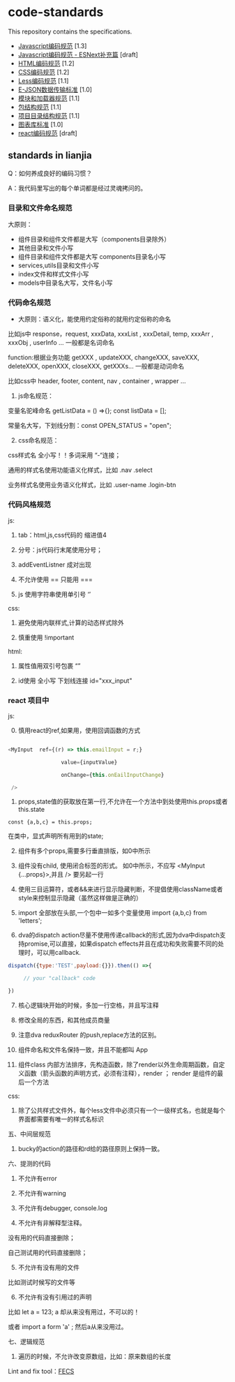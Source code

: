 # code-standards

This repository contains the specifications.


- [Javascript编码规范](javascript-style-guide.md) <span class="std-rec">[1.3]</span>
- [Javascript编码规范 - ESNext补充篇](es-next-style-guide.md) <span class="std-rec">[draft]</span>
- [HTML编码规范](html-style-guide.md) <span class="std-rec">[1.2]</span>
- [CSS编码规范](css-style-guide.md) <span class="std-rec">[1.2]</span>
- [Less编码规范](less-code-style.md) <span class="std-rec">[1.1]</span>
- [E-JSON数据传输标准](e-json.md) <span class="std-rec">[1.0]</span>
- [模块和加载器规范](module.md) <span class="std-rec">[1.1]</span>
- [包结构规范](package.md) <span class="std-rec">[1.1]</span>
- [项目目录结构规范](directory.md) <span class="std-rec">[1.1]</span>
- [图表库标准](chart.md) <span class="std-rec">[1.0]</span>
- [react编码规范](react-style-guide.md) <span class="std-rec">[draft]</span>

## standards in lianjia

Q：如何养成良好的编码习惯？

A：我代码里写出的每个单词都是经过灵魂拷问的。 

### 目录和文件命名规范

大原则：
- 组件目录和组件文件都是大写（components目录除外）
- 其他目录和文件小写
- 组件目录和组件文件都是大写 components目录名小写
- services,utils目录和文件小写
- index文件和样式文件小写
- models中目录名大写，文件名小写
 
### 代码命名规范

- 大原则：语义化，能使用约定俗称的就用约定俗称的命名

比如js中  response，request,  xxxData, xxxList , xxxDetail,  temp,  xxxArr , xxxObj , userInfo ...   一般都是名词命名

function:根据业务功能  getXXX , updateXXX, changeXXX, saveXXX, deleteXXX, openXXX, closeXXX, getXXXs... 一般都是动词命名

比如css中  header, footer, content,  nav , container ,  wrapper ...

1. js命名规范：

变量名驼峰命名  getListData = () =>{};    const listData = [];

常量名大写，下划线分割：const OPEN_STATUS = "open";

2. css命名规范：

css样式名 全小写！！多词采用 “-“连接；

通用的样式名使用功能语义化样式，比如   .nav    .select 

业务样式名使用业务语义化样式，比如 .user-name  .login-btn

 

### 代码风格规范

js:

1. tab：html,js,css代码的 缩进值4

2. 分号：js代码行末尾使用分号；

3. addEventListner 成对出现

4. 不允许使用 == 只能用 === 

5. js 使用字符串使用单引号 ‘’


css:

1. 避免使用内联样式,计算的动态样式除外

2. 慎重使用 !important


html:

1. 属性值用双引号包裹 “”

2. id使用 全小写 下划线连接  id="xxx_input"


### react 项目中


js:

0. 慎用react的ref,如果用，使用回调函数的方式   
```javascript

<MyInput  ref={(r) => this.emailInput = r;}

                 value={inputValue}

                 onChange={this.onEailInputChange}

 />
 ```

1. props,state值的获取放在第一行,不允许在一个方法中到处使用this.props或者this.state

`const {a,b,c} = this.props; `

在类中，显式声明所有用到的state;

2. 组件有多个props,需要多行垂直排版，如0中所示

3. 组件没有child, 使用闭合标签的形式。 如0中所示，不应写 <MyInput {...props}></MyInput>,并且 /> 要另起一行

4. 使用三目运算符，或者&&来进行显示隐藏判断，不提倡使用className或者style来控制显示隐藏（虽然这样做是正确的）

5. import 全部放在头部,一个包中一如多个变量使用 import {a,b,c} from 'letters';

6. dva的dispatch action尽量不使用传递callback的形式,因为dva中dispatch支持promise,可以直接，如果dispatch effects并且在成功和失败需要不同的处理时，可以用callback.

```javascript
dispatch({type:'TEST',payload:{}}).then(() =>{

     // your "callback" code

})
```

7. 核心逻辑块开始的时候，多加一行空格，并且写注释

8. 修改全局的东西，和其他成员商量

9. 注意dva reduxRouter 的push,replace方法的区别。

10. 组件命名和文件名保持一致，并且不能都叫  App

11. 组件class 内部方法排序，先构造函数，除了render以外生命周期函数，自定义函数（箭头函数的声明方式，必须有注释），render ； render 是组件的最后一个方法

css:

1. 除了公共样式文件外，每个less文件中必须只有一个一级样式名，也就是每个界面都需要有唯一的样式名标识

 

五、中间层规范

1. bucky的action的路径和rd给的路径原则上保持一致。

 

六、提测的代码

1. 不允许有error

2. 不允许有warning

3. 不允许有debugger, console.log

4. 不允许有非解释型注释。

没有用的代码直接删除；

自己测试用的代码直接删除；

5. 不允许有没有用的文件

比如测试时候写的文件等

6. 不允许有没有引用过的声明

比如 let a = 123;  a 却从来没有用过，不可以的！

或者 import a form 'a' ;  然后a从来没用过。

 

七、逻辑规范

1. 遍历的时候，不允许改变原数组，比如：原来数组的长度



Lint and fix tool：[FECS](http://fecs.baidu.com/)
